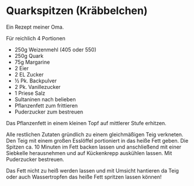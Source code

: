 # Quarkspitzen (Kräbbelchen)

Ein Rezept meiner Oma.

Für reichlich 4 Portionen

* 250g Weizenmehl (405 oder 550)
* 250g Quark 
* 75g Margarine
* 2 Eier
* 2 EL Zucker
* ½ Pk. Backpulver
* 2 Pk. Vanillezucker
* 1 Priese Salz
* Sultaninen nach belieben
* Pflanzenfett zum frittieren
* Puderzucker zum bestreuen

Das Pflanzenfett in einem kleinen Topf auf mittlerer Stufe erhitzen. 

Alle restlichen Zutaten gründlich zu einem gleichmäßigen Teig verkneten. Den Teig mit einem großen Esslöffel portioniert in das heiße Fett geben. Die Spitzen ca. 10 Minuten im Fett backen lassen und anschließend mit einer Siebkelle herausnehmen und auf Kückenkrepp auskühlen lassen. Mit Puderzucker bestreuen.

Das Fett nicht zu heiß werden lassen und mit Umsicht hantieren da Teig oder auch Wassertropfen das heiße Fett spritzen lassen können!  
